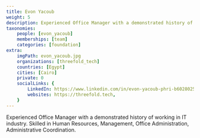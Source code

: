 ```yaml
---
title: Evon Yacoub
weight: 5
description: Experienced Office Manager with a demonstrated history of working in IT industry.
taxonomies:
    people: [evon_yacoub]
    memberships: [team]
    categories: [foundation]
extra:
    imgPath: evon_yacoub.jpg
    organizations: [threefold_tech]
    countries: [Egypt]
    cities: [Cairo]
    private: 0
    socialLinks: {
        LinkedIn: https://www.linkedin.com/in/evon-yacoub-phri-b6028025/,
        websites: https://threefold.tech,
    }
---
```


Experienced Office Manager with a demonstrated history of working in IT industry. Skilled in Human Resources, Management, Office Administration, Administrative Coordination.

